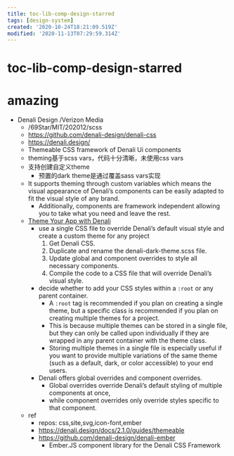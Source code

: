 ```yaml
---
title: toc-lib-comp-design-starred
tags: [design-system]
created: '2020-10-24T18:21:09.519Z'
modified: '2020-11-13T07:29:59.314Z'
---
```


# toc-lib-comp-design-starred

# amazing

- Denali Design /Verizon Media
  - /69Star/MIT/202012/scss
  - https://github.com/denali-design/denali-css
  - https://denali.design/
  - Themeable CSS framework of Denali Ui components
  - theming基于scss vars，代码十分清晰，未使用css vars
  - 支持创建自定义theme
    - 预置的dark theme是通过覆盖sass vars实现
  - It supports theming through custom variables which means the visual appearance of Denali’s components can be easily adapted to fit the visual style of any brand. 
    - Additionally, components are framework independent allowing you to take what you need and leave the rest.
  - [Theme Your App with Denali](https://denali.design/docs/2.1.0/guides/themeable)
    - use a single CSS file to override Denali’s default visual style and create a custom theme for any project
      1. Get Denali CSS.
      2. Duplicate and rename the denali-dark-theme.scss file.
      3. Update global and component overrides to style all necessary components.
      4. Compile the code to a CSS file that will override Denali’s visual style.
    - decide whether to add your CSS styles within a `:root` or any parent container. 
      - A `:root` tag is recommended if you plan on creating a single theme, but a specific class is recommended if you plan on creating multiple themes for a project.
      - This is because multiple themes can be stored in a single file, but they can only be called upon individually if they are wrapped in any parent container with the theme class. 
      - Storing multiple themes in a single file is especially useful if you want to provide multiple variations of the same theme (such as a default, dark, or color accessible) to your end users.
    - Denali offers global overrides and component overrides. 
      - Global overrides override Denali’s default styling of multiple components at once, 
      - while component overrides only override styles specific to that component. 
  - ref
    - repos: css,site,svg,icon-font,ember
    - https://denali.design/docs/2.1.0/guides/themeable
    - https://github.com/denali-design/denali-ember
      - Ember.JS component library for the Denali CSS Framework
